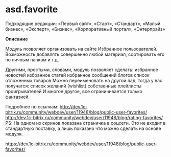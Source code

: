 # asd.favorite

Подходящие редакции:
«Первый сайт», 
«Старт», 
«Стандарт», 
«Малый бизнес», 
«Эксперт», 
«Бизнес», 
«Корпоративный портал», 
«Энтерпрайз»

**Описание**

Модуль позволяет организовать на сайте Избранное пользователей. Возможность добавлять совершенно любой материал, сортировать его по личным папкам и т.д.

Другими, простыми, словами, модуль позволяет сделать:
избранное новостей
избранное статей
избранное сообщений блогов
список отложенных товаров
Можно переименовать на другой лад, тогда у вас получатся:
список желаний (wishlist)
собственные плейлисты проигрывателей
И многое другое, все ограничивается только фантазией.

Подробнее по ссылкам:
http://dev.1c-bitrix.ru/community/webdev/user/11948/blog/public-user-favorites/
http://dev.1c-bitrix.ru/community/webdev/user/11948/blog/rating-favorites/
PS: На одном из скринов показана страничка в соцсети. Это не входит в стандартную поставку, а лишь показано что можно сделать на основе модуля.

https://dev.1c-bitrix.ru/community/webdev/user/11948/blog/public-user-favorites/